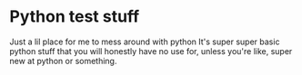 # Python test stuff
 Just a lil place for me to mess around with python
It's super super basic python stuff that you will honestly have no use for, unless you're like, super new at python or something.